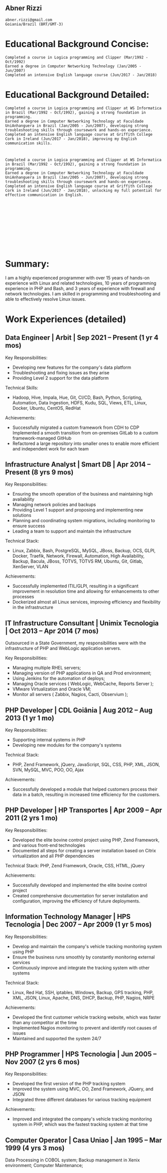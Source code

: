 ## Abner Rizzi
```
abner.rizzi@gmail.com
Goiania/Brazil (BRT/GMT-3)
```


# Educational Background Concise:
```
Completed a course in Logica programming and Clipper (Mar/1992 - Oct/1992)
Earned a degree in Computer Networking Technology (Jan/2005 - Jun/2007)
Completed an intensive English language course (Jun/2017 - Jan/2018)
```
# Educational Background Detailed:
```
Completed a course in Logica programming and Clipper at WS Informatica in Brazil (Mar/1992 - Oct/1992), gaining a strong foundation in programming.
Earned a degree in Computer Networking Technology at Faculdade UniAnhanguera in Brazil (Jan/2005 - Jun/2007), developing strong troubleshooting skills through coursework and hands-on experience.
Completed an intensive English language course at Griffith College Cork in Ireland (Jun/2017 - Jan/2018), improving my English communication skills.
```
#
```
Completed a course in Logica programming and Clipper at WS Informatica in Brazil (Mar/1992 - Oct/1992), gaining a strong foundation in programming.
Earned a degree in Computer Networking Technology at Faculdade UniAnhanguera in Brazil (Jan/2005 - Jun/2007), developing strong troubleshooting skills through coursework and hands-on experience.
Completed an intensive English language course at Griffith College Cork in Ireland (Jun/2017 - Jan/2018), unlocking my full potential for effective communication in English.

```
#
```
```
#
```
```
#
```
```
#
```
```
#


# Summary:
I am a highly experienced programmer with over 15 years of hands-on experience with Linux and related technologies, 10 years of programming experience in PHP and Bash, and 3 years of experience with firewall and network technologies. I am skilled in programming and troubleshooting and able to effectively resolve Linux issues.






# Work Experiences (detailed)
## Data Engineer | Arbit | Sep 2021 – Present (1 yr 4 mos)
Key Responsibilities:
- Developing new features for the company's data platform
- Troubleshooting and fixing issues as they arise
- Providing Level 2 support for the data platform

Technical Skills:
- Hadoop, Hive, Impala, Hue, Git, CI/CD, Bash, Python, Scripting, Automation, Data Ingestion, HDFS, Kudu, SQL, Views, ETL, Linux, Docker, Ubuntu, CentOS, RedHat

Achievements:
- Successfully migrated a custom framework from CDH to CDP
Implemented a smooth transition from on-premises GitLab to a custom framework-managed GitHub
- Refactored a large repository into smaller ones to enable more efficient and independent work for each team


## Infrastructure Analyst | Smart DB | Apr 2014 – Present (8 yrs 9 mos)
Key Responsibilities:
- Ensuring the smooth operation of the business and maintaining high availability
- Managing network policies and backups
- Providing Level 1 support and proposing and implementing new solutions
- Planning and coordinating system migrations, including monitoring to ensure success
- Leading a team to support and maintain the infrastructure

Technical Stack:
- Linux, Zabbix, Bash, PostgreSQL, MySQL, JBoss, Backup, OCS, GLPI, Docker, Traefik, Network, Firewall, Automation, High Availability, Backup, Bacula, JBoss, TOTVS, TOTVS RM, Ubuntu, Git, Gitlab, XenServer, VLAN

Achievements:
- Successfully implemented ITIL/GLPI, resulting in a significant improvement in resolution time and allowing for enhancements to other processes
- Dockerized almost all Linux services, improving efficiency and flexibility in the infrastructure


## IT Infrastructure Consultant | Unimix Tecnologia | Oct 2013 – Apr 2014 (7 mos)
Outsourced in a State Government, my responsibilities were with the infrastructure of PHP and WebLogic application servers.

Key Responsibilities:
- Managing multiple RHEL servers;
- Managing version of PHP applications in QA and Prod environment;
- Using Jenkins for the automation of deploys;
- Managing Oracle services ( WebLogic, WebCache, Reports Server );
- VMware Virtualization and Oracle VM;
- Monitor all servers ( Zabbix, Nagios, Cacti, Observium );


## PHP Developer | CDL Goiânia | Aug 2012 – Aug 2013 (1 yr 1 mo)
Key Responsibilities:
- Supporting internal systems in PHP
- Developing new modules for the company's systems

Technical Stack:
- PHP, Zend Framework, jQuery, JavaScript, SQL, CSS, PHP, XML, JSON, SVN, MySQL, MVC, POO, OO, Ajax

Achievements:
- Successfully developed a module that helped customers process their data in a batch, resulting in increased time efficiency for the customers.


## PHP Developer | HP Transportes | Apr 2009 – Apr 2011 (2 yrs 1 mo)
Key Responsibilities:
- Developed the elite bovine control project using PHP, Zend Framework, and various front-end technologies
- Documented all steps for creating a server installation based on Citrix virtualization and all PHP dependencies

Technical Stack: PHP, Zend Framework, Oracle, CSS, HTML, jQuery

Achievements:
- Successfully developed and implemented the elite bovine control project
- Created comprehensive documentation for server installation and configuration, improving the efficiency of future deployments.


## Information Technology Manager | HPS Tecnologia | Dec 2007 – Apr 2009 (1 yr 5 mos)
Key Responsibilities:
- Develop and maintain the company's vehicle tracking monitoring system using PHP
- Ensure the business runs smoothly by constantly monitoring external services
- Continuously improve and integrate the tracking system with other systems

Technical Stack:
- Linux, Red Hat, SSH, iptables, Windows, Backup, GPS tracking, PHP, XML, JSON, Linux, Apache, DNS, DHCP, Backup, PHP, Nagios, NRPE

Achievements:
- Developed the first customer vehicle tracking website, which was faster than any competitor at the time
- Implemented Nagios monitoring to prevent and identify root causes of issues
- Maintained and supported the system 24/7


## PHP Programmer | HPS Tecnologia | Jun 2005 – Nov 2007 (2 yrs 6 mos)
Key Responsibilities:
- Developed the first version of the PHP tracking system
- Improved the system using MVC, OO, Zend Framework, JQuery, and JSON
- Integrated three different databases for various tracking equipment

Achievements:
- Improved and integrated the company's vehicle tracking monitoring system in PHP, which was the fastest tracking system at that time


## Computer Operator | Casa Uniao | Jan 1995 – Mar 1999 (4 yrs 3 mos)
Data Processing in COBOL system;
Backup management in Xenix environment;
Computer Maintenance;